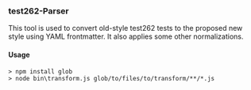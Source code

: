 ### test262-Parser
This tool is used to convert old-style test262 tests to the proposed new style using YAML frontmatter. It also applies some other normalizations.

#### Usage
```
> npm install glob
> node bin\transform.js glob/to/files/to/transform/**/*.js
```

